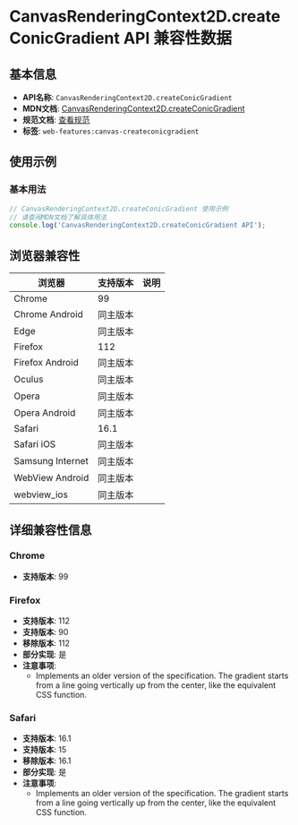 # CanvasRenderingContext2D.createConicGradient API 兼容性数据

## 基本信息

- **API名称**: `CanvasRenderingContext2D.createConicGradient`
- **MDN文档**: [CanvasRenderingContext2D.createConicGradient](https://developer.mozilla.org/docs/Web/API/CanvasRenderingContext2D/createConicGradient)
- **规范文档**: [查看规范](https://html.spec.whatwg.org/multipage/canvas.html#dom-context-2d-createconicgradient-dev)
- **标签**: `web-features:canvas-createconicgradient`

## 使用示例

### 基本用法

```javascript
// CanvasRenderingContext2D.createConicGradient 使用示例
// 请查阅MDN文档了解具体用法
console.log('CanvasRenderingContext2D.createConicGradient API');
```

## 浏览器兼容性

| 浏览器 | 支持版本 | 说明 |
|--------|----------|------|
| Chrome | 99 |  |
| Chrome Android | 同主版本 |  |
| Edge | 同主版本 |  |
| Firefox | 112 |  |
| Firefox Android | 同主版本 |  |
| Oculus | 同主版本 |  |
| Opera | 同主版本 |  |
| Opera Android | 同主版本 |  |
| Safari | 16.1 |  |
| Safari iOS | 同主版本 |  |
| Samsung Internet | 同主版本 |  |
| WebView Android | 同主版本 |  |
| webview_ios | 同主版本 |  |

## 详细兼容性信息

### Chrome

- **支持版本**: 99

### Firefox

- **支持版本**: 112
- **支持版本**: 90
- **移除版本**: 112
- **部分实现**: 是
- **注意事项**:
  - Implements an older version of the specification. The gradient starts from a line going vertically up from the center, like the equivalent CSS function.

### Safari

- **支持版本**: 16.1
- **支持版本**: 15
- **移除版本**: 16.1
- **部分实现**: 是
- **注意事项**:
  - Implements an older version of the specification. The gradient starts from a line going vertically up from the center, like the equivalent CSS function.

